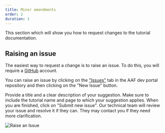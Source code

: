 ```yaml
---
title: Minor amendments
order: 2
duration: 1
---
```


This section which will show you how to request changes to the tutorial documentation.

## Raising an issue
The easiest way to request a change is to raise an issue. To do this, you will require a [GitHub](https://github.com) account.

You can raise an issue by clicking on the ["Issues"](https://github.com/ausaccessfed/dev-portal/issues) tab in the AAF dev portal repository and then clicking on the "New Issue" button.

Provide a title and a clear description of your suggestion. Make sure to include the tutorial name and page to which your suggestion applies. When you are finished, click on "Submit new issue". Our technical team will review your issue and resolve it if they can. They may contact you if they need more clarification.

![Raise an Issue](/assets/images/how-to-write-a-tutorial/raise_an_issue.png)